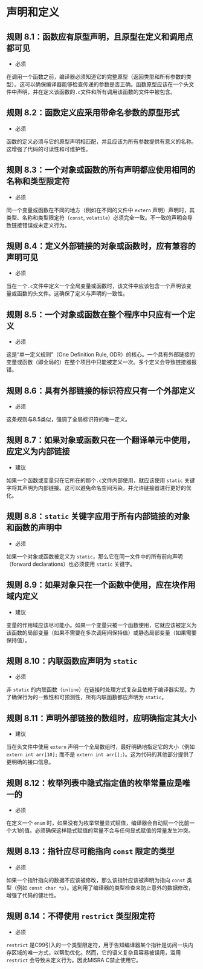 # 声明和定义

## 规则 8.1：函数应有原型声明，且原型在定义和调用点都可见

- 必须

在调用一个函数之前，编译器必须知道它的完整原型（返回类型和所有参数的类型）。这可以确保编译器能够检查传递的参数是否正确。函数原型应该在一个头文件中声明，并在定义该函数的`.c`文件和所有调用该函数的文件中被包含。

## 规则 8.2：函数定义应采用带命名参数的原型形式

- 必须

函数的定义必须与它的原型声明相匹配，并且应该为所有参数提供有意义的名称。这增强了代码的可读性和可维护性。

## 规则 8.3：一个对象或函数的所有声明都应使用相同的名称和类型限定符

- 必须

同一个变量或函数在不同的地方（例如在不同的文件中 `extern` 声明）声明时，其类型、名称和类型限定符（`const`, `volatile`）必须完全一致。不一致的声明会导致链接错误或未定义行为。

## 规则 8.4：定义外部链接的对象或函数时，应有兼容的声明可见

- 必须

当在一个`.c`文件中定义一个全局变量或函数时，该文件中应该包含一个声明该变量或函数的头文件。这确保了定义与声明的一致性。

## 规则 8.5：一个对象或函数在整个程序中只应有一个定义

- 必须

这是“单一定义规则”（One Definition Rule, ODR）的核心。一个具有外部链接的变量或函数（即全局的）在整个项目中只能被定义一次。多个定义会导致链接器报错。

## 规则 8.6：具有外部链接的标识符应只有一个外部定义

- 必须

这条规则与8.5类似，强调了全局标识符的唯一定义。

## 规则 8.7：如果对象或函数只在一个翻译单元中使用，应定义为内部链接

- 建议

如果一个函数或变量只在它所在的那个`.c`文件内部使用，就应该使用 `static` 关键字将其声明为内部链接。这可以避免命名空间污染，并允许链接器进行更好的优化。

## 规则 8.8：`static` 关键字应用于所有内部链接的对象和函数的声明中

- 必须

如果一个对象或函数被定义为 `static`，那么它在同一文件中的所有前向声明（forward declarations）也必须使用 `static` 关键字。

## 规则 8.9：如果对象只在一个函数中使用，应在块作用域内定义

- 建议

变量的作用域应该尽可能小。如果一个变量只被一个函数使用，它就应该被定义为该函数的局部变量（如果不需要在多次调用间保持值）或静态局部变量（如果需要保持值）。

## 规则 8.10：内联函数应声明为 `static`

- 必须

非 `static` 的内联函数（`inline`）在链接时处理方式复杂且依赖于编译器实现。为了确保行为的一致性和可预测性，所有内联函数都应声明为 `static`。

## 规则 8.11：声明外部链接的数组时，应明确指定其大小

- 建议

当在头文件中使用 `extern` 声明一个全局数组时，最好明确地指定它的大小（例如 `extern int arr[10];` 而不是 `extern int arr[];`）。这为代码的其他部分提供了更明确的接口信息。

## 规则 8.12：枚举列表中隐式指定值的枚举常量应是唯一的

- 必须

在定义一个 `enum` 时，如果没有为枚举常量显式赋值，编译器会自动赋一个比前一个大1的值。必须确保这样隐式赋值的常量不会与任何显式赋值的常量发生冲突。

## 规则 8.13：指针应尽可能指向 `const` 限定的类型

- 必须

如果一个指针指向的数据不应该被修改，那么该指针应该被声明为指向 `const` 类型（例如 `const char *p`）。这利用了编译器的类型检查来防止意外的数据修改，增强了代码的健壮性。

## 规则 8.14：不得使用 `restrict` 类型限定符

- 必须

`restrict` 是C99引入的一个类型限定符，用于告知编译器某个指针是访问一块内存区域的唯一方式，以帮助优化。然而，它的语义复杂且容易被误用，滥用 `restrict` 会导致未定义行为。因此MISRA C禁止使用它。
